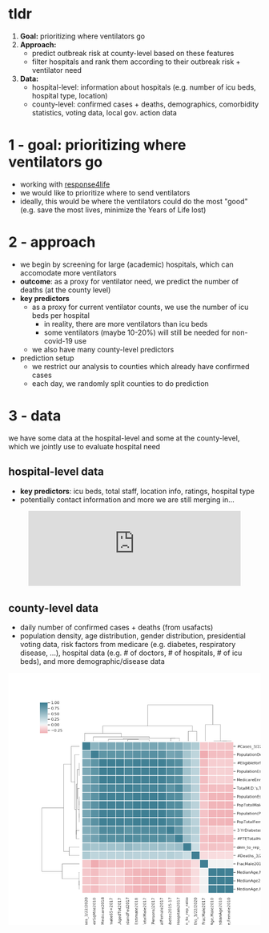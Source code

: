 # tldr

1. **Goal:** prioritizing where ventilators go
2. **Approach:** 
    - predict outbreak risk at county-level based on these features
    - filter hospitals and rank them according to their outbreak risk + ventilator need
3. **Data:** 
    - hospital-level: information about hospitals (e.g. number of icu beds, hospital type, location)
    - county-level: confirmed cases + deaths, demographics, comorbidity statistics, voting data, local gov. action data


# 1 - goal: prioritizing where ventilators go

- working with [response4life](https://response4life.org/)
- we would like to prioritize where to send ventilators
- ideally, this would be where the ventilators could do the most "good" (e.g. save the most lives, minimize the Years of Life lost)

# 2 - approach

- we begin by screening for large (academic) hospitals, which can accomodate more ventilators
- **outcome**: as a proxy for ventilator need, we predict the number of deaths (at the county level)
- **key predictors**
    - as a proxy for current ventilator counts, we use the number of icu beds per hospital
        - in reality, there are more ventilators than icu beds
        - some ventilators (maybe 10-20%) will still be needed for non-covid-19 use
    - we also have many county-level predictors
- prediction setup
    - we restrict our analysis to counties which already have confirmed cases
    - each day, we randomly split counties to do prediction


# 3 - data

we have some data at the hospital-level and some at the county-level, which we jointly use to evaluate hospital need

## hospital-level data

- **key predictors**: icu beds, total staff, location info, ratings, hospital type
- potentially contact information and more we are still merging in...

<figure class="video_container">
  <iframe src="https://yu-group.github.io/covid-19-geographic-risk-prediction/results/NY.html" frameborder="0" allowfullscreen="true" style="width:100%;"> </iframe>
</figure>

## county-level data

- daily number of confirmed cases + deaths (from usafacts)
- population density, age distribution, gender distribution, presidential voting data, risk factors from medicare (e.g. diabetes, respiratory disease, ...), hospital data (e.g. # of doctors, # of hospitals, # of icu beds), and more demographic/disease data

![](results/correlations.png)